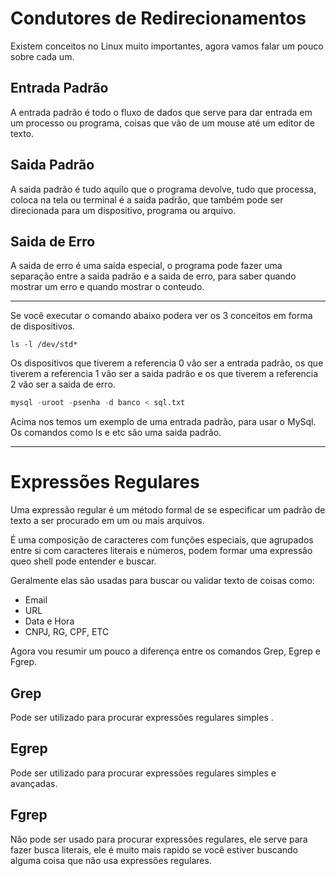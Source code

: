 # Condutores de Redirecionamentos

Existem  conceitos no Linux muito importantes, agora vamos falar um pouco sobre cada um.

## Entrada Padrão

A entrada padrão é todo o fluxo de dados que serve para dar entrada em um processo ou programa, coisas que vão de um mouse até um editor de texto.

## Saida Padrão

A saida padrão é tudo aquilo que o programa devolve, tudo que processa, coloca na tela ou terminal é a saida padrão, que também pode ser direcionada para um dispositivo, programa ou arquivo.

## Saida de Erro

A saida de erro é uma saida especial, o programa pode fazer uma separação entre a saida padrão e a saida de erro, para saber quando mostrar um erro e quando mostrar o conteudo.

<hr />

Se você executar o comando abaixo podera ver os 3 conceitos em forma de dispositivos.

```console
ls -l /dev/std*
```
Os dispositivos que tiverem a referencia 0 vão ser a entrada padrão, os que tiverem a referencia 1 vão ser a saida padrão e os que tiverem a referencia 2 vão ser a saida de erro.


```sql
mysql -uroot -psenha -d banco < sql.txt
```

Acima nos temos um exemplo de uma entrada padrão, para usar o MySql. Os comandos como ls e etc são uma saida padrão. 

<hr />

# Expressões Regulares

Uma expressão regular é um método formal de se especificar um padrão de texto a ser procurado em um ou mais arquivos.

É uma composição de caracteres com funções especiais, que agrupados entre si com caracteres literais e números, podem formar uma expressão queo shell pode entender e buscar.

Geralmente elas são usadas para buscar ou validar texto de coisas como:

* Email
* URL
* Data e Hora
* CNPJ, RG, CPF, ETC

Agora vou resumir um pouco a diferença entre os comandos Grep, Egrep e Fgrep.

## Grep

Pode ser utilizado para procurar expressões regulares simples . 

## Egrep

Pode ser utilizado para procurar expressões regulares simples e avançadas.

## Fgrep

Não pode ser usado para procurar expressões regulares, ele serve para fazer busca literais, ele é muito mais rapido se você estiver buscando alguma coisa que não usa expressões regulares.

